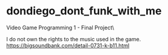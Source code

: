 # dondiego_dont_funk_with_me
Video Game Programming 1 - Final Project\

I do not own the rights to the music used in the game.\
https://bigsoundbank.com/detail-0731-k-b11.html
